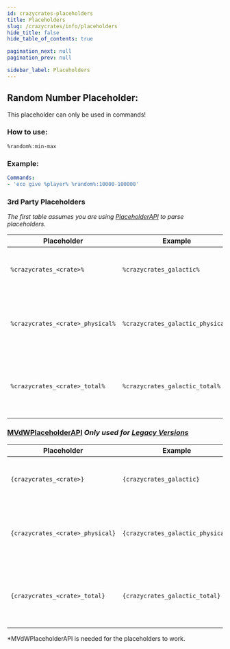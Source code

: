 ```yaml
---
id: crazycrates-placeholders
title: Placeholders
slug: /crazycrates/info/placeholders
hide_title: false
hide_table_of_contents: true

pagination_next: null
pagination_prev: null

sidebar_label: Placeholders
---
```

## Random Number Placeholder:
This placeholder can only be used in commands!

### How to use:
`%random%:min-max`

### Example:
```yml
Commands:
- 'eco give %player% %random%:10000-100000'
```

### 3rd Party Placeholders
_The first table assumes you are using [PlaceholderAPI](https://www.spigotmc.org/resources/placeholderapi.6245/) to parse placeholders._

Placeholder|Example|Description
---|---|---
`%crazycrates_<crate>%`|`%crazycrates_galactic%`|Returns the amount of virtual keys a player has.
`%crazycrates_<crate>_physical%`|`%crazycrates_galactic_physical%`|Returns the amount of physical keys a player has in their inventory.
`%crazycrates_<crate>_total%`|`%crazycrates_galactic_total%`|Returns the total amount of virtual AND physical keys a player has.

### [MVdWPlaceholderAPI](https://www.spigotmc.org/resources/11182/) *Only used for [Legacy Versions](https://modrinth.com/plugin/crazycrates/versions?g=1.8.8,1.12.2,1.16.5)*
Placeholder|Example|Description
---|---|---
`{crazycrates_<crate>}`|`{crazycrates_galactic}​`|Returns the amount of virtual keys a player has.
`{crazycrates_<crate>_physical}`|`{crazycrates_galactic_physical}​`|Returns the amount of physical keys a player has in their inventory.
`{crazycrates_<crate>_total}`|`{crazycrates_galactic_total}​`|Returns the total amount of virtual AND physical keys a player has.

*MVdWPlaceholderAPI is needed for the placeholders to work.